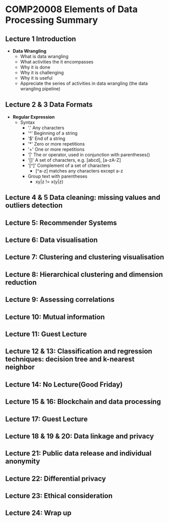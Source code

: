 # COMP20008 Elements of Data Processing Summary
## Lecture 1 Introduction
- **Data Wrangling**
	- What is data wrangling
	- What activities the it encompasses
	- Why it is done
	- Why it is challenging
	- Why it is useful
	- Appreciate the series of activities in data wrangling (the data wrangling pipeline)

## Lecture 2 & 3 Data Formats
- **Regular Expression**
	- Syntax
		- '.'    Any characters
		- '^'   Beginning of a string
		- '$'   End of a string
		- '\*'  Zero or more repetitions
		- '\+'  One or more repetitions
		- '|'     The or operator, used in conjunction with parentheses()
		- '[]'    A set of characters, e.g. [abcd], [a-zA-Z]
		- '[^]' Complement of a set of characters
			- [^a-z] matches any characters except a-z
		- Group text with parentheses
			- xy|z != x(y|z)


## Lecture 4 & 5 Data cleaning: missing values and outliers detection

## Lecture 5: Recommender Systems

## Lecture 6: Data visualisation

## Lecture 7: Clustering and clustering visualisation

## Lecture 8: Hierarchical clustering and dimension reduction

## Lecture 9: Assessing correlations

## Lecture 10: Mutual information

## Lecture 11: Guest Lecture

## Lecture 12 & 13: Classification and regression techniques: decision tree and k-nearest neighbor


## Lecture 14: No Lecture(Good Friday)

## Lecture 15 & 16: Blockchain and data processing

## Lecture 17: Guest Lecture

## Lecture 18 & 19 & 20: Data linkage and privacy

## Lecture 21: Public data release and individual anonymity


## Lecture 22: Differential privacy

## Lecture 23: Ethical consideration

## Lecture 24: Wrap up
